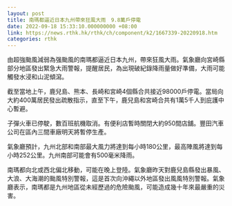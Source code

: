 ```yaml
---
layout: post
title: 南瑪都逼近日本九州帶來狂風大雨　9.8萬戶停電
date: 2022-09-18 15:33:10.000000000 +08:00
link: https://news.rthk.hk/rthk/ch/component/k2/1667339-20220918.htm
categories: rthk
---
```


由超強颱風減弱為强颱風的南瑪都逼近日本九州，帶來狂風大雨。氣象廳向宮崎縣部分地區發出緊急大雨警報，提醒居民，為出現破紀錄降雨量做好準備，大雨可能觸發水浸和山泥傾瀉。

截至當地上午，鹿兒島、熊本、長崎和宮崎4個縣合共接近98000戶停電。當局向大約400萬居民發出疏散指示，直至下午，鹿兒島和宮崎合共有1萬5千人到庇護中心暫避。

子彈火車已停駛，數百班航機取消。有便利店暫時關閉大約950間店舖。豐田汽車公司在區內三間車廠明天將暫停生產。

氣象廳預計，九州北部和南部最大風力將達到每小時180公里，最高陣風將達到每小時252公里。九州南部可能會有500毫米降雨。

南瑪都向北或西北偏北移動，可能在晚上登陸。氣象廳昨天對鹿兒島縣發出暴風、大浪、大海潮的颱風特別警報，這是首次向沖繩以外地區發出風風特別警報。氣象廳表示，南瑪都是九州地區從未經歷過的危險颱風，可能造成幾十年來最嚴重的災害。
